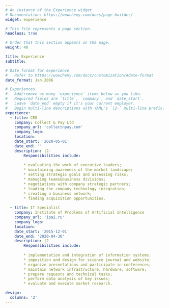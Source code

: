 ```yaml
---
# An instance of the Experience widget.
# Documentation: https://wowchemy.com/docs/page-builder/
widget: experience

# This file represents a page section.
headless: true

# Order that this section appears on the page.
weight: 40

title: Experience
subtitle:

# Date format for experience
#   Refer to https://wowchemy.com/docs/customization/#date-format
date_format: Jan 2006

# Experiences.
#   Add/remove as many `experience` items below as you like.
#   Required fields are `title`, `company`, and `date_start`.
#   Leave `date_end` empty if it's your current employer.
#   Begin multi-line descriptions with YAML's `|2-` multi-line prefix.
experience:
  - title: CEO
    company: Collect & Pay Ltd
    company_url: 'collectnpay.com'
    company_logo: 
    location: 
    date_start: '2020-05-01'
    date_end: ''
    description: |2-
        Responsibilities include:
        
        * evaluating the work of executive leaders;
        * maintaining awareness of the market landscape;
        * setting strategic goals and assessing risks;
        * managing teams&business divisions;
        * negotiations with company strategic partners;
        * leading the company technology integration;
        * creating a business network;
        * finding acquisition opportunities.
        
  - title: IT Specialist  
    company: Institute of Problems of Artificial Intelligence
    company_url: 'ipai.ru'
    company_logo: 
    location: 
    date_start: '2015-12-01'
    date_end: '2020-04-30'
    description: |2-
        Responsibilities include:
        
        * implementation and integration of information systems;
        * imposition and design for science journal and website;
        * organize presentations and participate in conferences;
        * maintain network infrastructure, hardware, software;
        * prepare requests and technical tasks;
        * perform data analysis of key issues;
        * evaluate and execute market research.

design:
  columns: '2'
---
```

